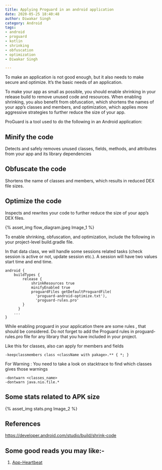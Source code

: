 ```yaml
---
title: Applying Proguard in an android application
date: 2020-05-25 18:40:48
author: Diwakar Singh
category: Android
tags:
- android
- proguard
- kotlin
- shrinking
- obfuscation
- optimization
- Diwakar Singh

---
```


To make an application is not good enough, but it also needs to make secure and optimize. It’s the basic needs of an application.

To make your app as small as possible, you should enable shrinking in your release build to remove unused code and resources. When enabling shrinking, you also benefit from obfuscation, which shortens the names of your app’s classes and members, and optimization, which applies more aggressive strategies to further reduce the size of your app.

ProGuard is a tool used to do the following in an Android application:

## Minify the code
Detects and safely removes unused classes, fields, methods, and attributes from your app and its library dependencies

## Obfuscate the code
Shortens the name of classes and members, which results in reduced DEX file sizes.

## Optimize the code
Inspects and rewrites your code to further reduce the size of your app’s DEX files.

{% asset_img flow_diagram.jpeg Image_1 %}

To enable shrinking, obfuscation, and optimization, include the following in your project-level build.gradle file.

In that data class, we will handle some sessions related tasks (check session is active or not, update session etc.). A session will have two values start time and end time.

```
android {
    buildTypes {
        release {
            shrinkResources true
            minifyEnabled true
            proguardFiles getDefaultProguardFile(
              'proguard-android-optimize.txt'),
              'proguard-rules.pro'
        }
      }
    ...
}
```
While enabling proguard in your application there are some rules , that should be considered. Do not forget to add the Proguard rules in proguard-rules.pro file for any library that you have included in your project.

Like this for classes, also can apply for members and fields

```
-keepclassmembers class <className with pakage>.** { *; }
```

For Warning : You need to take a look on stacktrace to find which classes gives those warnings

```
-dontwarn <classes_name>
-dontwarn java.nio.file.*
```

## Some stats related to APK size

{% asset_img stats.png Image_2 %}

## References

https://developer.android.com/studio/build/shrink-code

## Some good reads you may like:-

1. [App-Heartbeat](https://nayan.co/blog/Android/App-Heartbeat/)